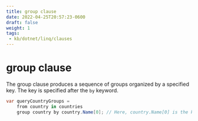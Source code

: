 ```yaml
---
title: group clause
date: 2022-04-25T20:57:23-0600
draft: false
weight: 1
tags:
 - kb/dotnet/linq/clauses
---
```


# group clause
The group clause produces a sequence of groups organized by a specified key. The key is specified after the `by` keyword.

```cs
var queryCountryGroups =
    from country in countries
    group country by country.Name[0]; // Here, country.Name[0] is the key.
```
